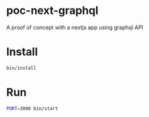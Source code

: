 # poc-next-graphql
A proof of concept with a nextjs app using graphql API

# Install

```sh
bin/install
```

# Run

```sh
PORT=3000 bin/start
```
